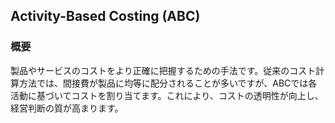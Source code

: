 ## Activity-Based Costing (ABC)
### 概要
製品やサービスのコストをより正確に把握するための手法です。従来のコスト計算方法では、間接費が製品に均等に配分されることが多いですが、ABCでは各活動に基づいてコストを割り当てます。これにより、コストの透明性が向上し、経営判断の質が高まります。